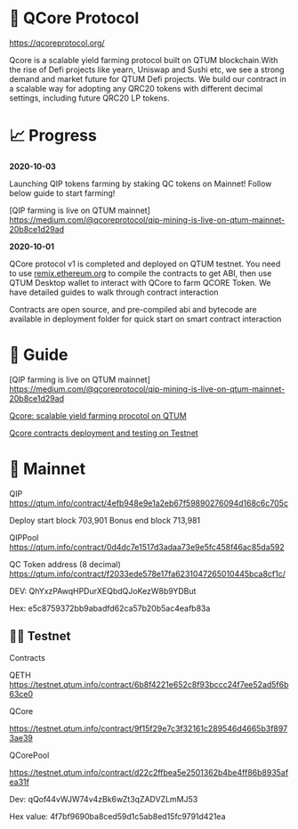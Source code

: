 

# 🐣 QCore Protocol

https://qcoreprotocol.org/

Qcore is a scalable yield farming protocol built on QTUM blockchain.With the rise of Defi projects like yearn, Uniswap and Sushi etc, we see a strong demand and market future for QTUM Defi projects. We build our contract in a scalable way for adopting any QRC20 tokens with different decimal settings, including future QRC20 LP tokens.

# 📈 Progress

**2020-10-03**

Launching QIP tokens farming by staking QC tokens on Mainnet! Follow below guide to start farming!

[QIP farming is live on QTUM mainnet]
https://medium.com/@qcoreprotocol/qip-mining-is-live-on-qtum-mainnet-20b8ce1d29ad


**2020-10-01**

QCore protocol v1 is completed and deployed on QTUM testnet. You need to use [remix.ethereum.org](https://remix.ethereum.org/) to compile the contracts to get ABI, then use QTUM Desktop wallet to interact with QCore to farm QCORE Token.
We have detailed guides to walk through contract interaction

Contracts are open source, and pre-compiled abi and bytecode are available in deployment folder for quick start on smart contract interaction


# 🙍 Guide

[QIP farming is live on QTUM mainnet]
https://medium.com/@qcoreprotocol/qip-mining-is-live-on-qtum-mainnet-20b8ce1d29ad

[Qcore: scalable yield farming procotol on QTUM](https://medium.com/@qcoreprotocol/qcore-233b1195af0f)

[Qcore contracts deployment and testing on Testnet](https://medium.com/@qcoreprotocol/qcore-contracts-deployment-and-testing-c76bf8f2a2b7)

# 🚀 Mainnet


QIP
https://qtum.info/contract/4efb948e9e1a2eb67f59890276094d168c6c705c

Deploy start block 703,901
Bonus end block 713,981

QIPPool
https://qtum.info/contract/0d4dc7e1517d3adaa73e9e5fc458f46ac85da592

QC Token address (8 decimal)
https://qtum.info/contract/f2033ede578e17fa6231047265010445bca8cf1c/


DEV: QhYxzPAwqHPDurXEQbdQJoKezW8b9YDBut

Hex: e5c8759372bb9abadfd62ca57b20b5ac4eafb83a

## 🧑‍🔬 Testnet 

Contracts

QETH 
https://testnet.qtum.info/contract/6b8f4221e652c8f93bccc24f7ee52ad5f6b63ce0

QCore

https://testnet.qtum.info/contract/9f15f29e7c3f32161c289546d4665b3f8973ae39

QCorePool

https://testnet.qtum.info/contract/d22c2ffbea5e2501362b4be4ff86b8935afea31f

Dev: qQof44vWJW74v4zBk6wZt3qZADVZLmMJ53

Hex value: 4f7bf9690ba8ced59d1c5ab8ed15fc9791d421ea



